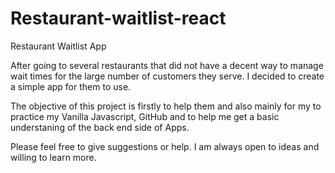 # Restaurant-waitlist-react
 Restaurant Waitlist App

After going to several restaurants that did not have a decent way to manage wait times for the large number of customers they serve. I decided to create a simple app for them to use.

The objective of this project is firstly to help them and also mainly for my to practice my Vanilla Javascript, GitHub and to help me get a basic understaning of the back end side of Apps.

Please feel free to give suggestions or help.
 I am always open to ideas and willing to learn more.
